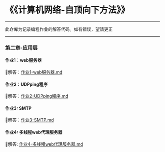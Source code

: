 ﻿# 《《计算机网络-自顶向下方法》》
---

此仓库为记录编程作业的解答代码。如有错误，望请更正

---

### 第二章-应用层

#### 作业1：web服务器
	
🚀解答：[作业1-web服务器.md](SocketProgramLab/lab1-webServer/作业1-webServer-解答.md)


#### 作业2：UDPping程序
	
💖解答：[作业2-UDPping程序.md](SocketProgramLab/lab2-UDpping/作业2-UDPping程序.md)

#### 作业3: SMTP
🎁解答：[作业3-SMTP.md](SocketProgramLab/lab3-SMTP/作业3-SMTP-解答.md)

#### 作业4: 多线程web代理服务器
🛫解答: [作业4-多线程web代理服务器.md](SocketProgramLab/lab4-ProxyServer/作业4-多线程web代理服务器-解答.md)
